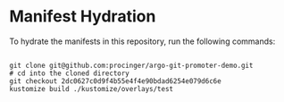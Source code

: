 
# Manifest Hydration

To hydrate the manifests in this repository, run the following commands:

```shell

git clone git@github.com:procinger/argo-git-promoter-demo.git
# cd into the cloned directory
git checkout 2dc0627c0d9f4b55e4f4e90bdad6254e079d6c6e
kustomize build ./kustomize/overlays/test
```